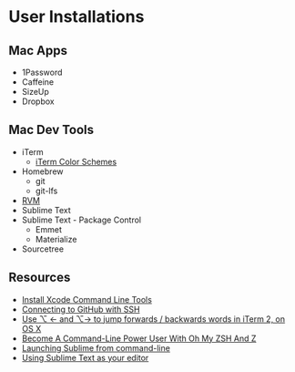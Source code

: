 # User Installations

## Mac Apps

- 1Password
- Caffeine
- SizeUp
- Dropbox

## Mac Dev Tools

- iTerm
  - [iTerm Color Schemes](https://github.com/mbadolato/iTerm2-Color-Schemes)
- Homebrew
  - git
  - git-lfs
- [RVM](https://rvm.io/rvm/install)
- Sublime Text
- Sublime Text - Package Control
  - Emmet
  - Materialize
- Sourcetree

## Resources

- [Install Xcode Command Line Tools](https://mac.install.guide/commandlinetools/4.html)
- [Connecting to GitHub with SSH](https://help.github.com/en/articles/connecting-to-github-with-ssh)
- [Use ⌥ ← and ⌥→ to jump forwards / backwards words in iTerm 2, on OS X](https://coderwall.com/p/h6yfda/use-and-to-jump-forwards-backwards-words-in-iterm-2-on-os-x)
- [Become A Command-Line Power User With Oh My ZSH And Z](https://www.smashingmagazine.com/2015/07/become-command-line-power-user-oh-my-zsh-z)
- [Launching Sublime from command-line](https://www.udacity.com/wiki/ud775/sublime#!#mac)
- [Using Sublime Text as your editor](https://help.github.com/en/articles/associating-text-editors-with-git#using-sublime-text-as-your-editor)
